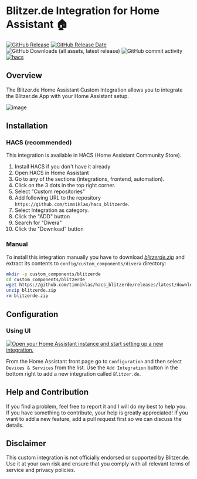 # Blitzer.de Integration for Home Assistant 🏠

[![GitHub Release](https://img.shields.io/github/v/release/timniklas/hacs_blitzerde?sort=semver&style=for-the-badge&color=green)](https://github.com/timniklas/hacs_blitzerde/releases/)
[![GitHub Release Date](https://img.shields.io/github/release-date/timniklas/hacs_blitzerde?style=for-the-badge&color=green)](https://github.com/timniklas/hacs_blitzerde/releases/)
![GitHub Downloads (all assets, latest release)](https://img.shields.io/github/downloads/timniklas/hacs_blitzerde/latest/total?style=for-the-badge&label=Downloads%20latest%20Release)
![GitHub commit activity](https://img.shields.io/github/commit-activity/m/timniklas/hacs_blitzerde?style=for-the-badge)
[![hacs](https://img.shields.io/badge/HACS-Integration-blue.svg?style=for-the-badge)](https://github.com/hacs/integration)

## Overview

The Blitzer.de Home Assistant Custom Integration allows you to integrate the Blitzer.de App with your Home Assistant setup.

![image](https://github.com/user-attachments/assets/0b1b3b3a-4196-4c88-a1c2-3fd261d0dc5b)

## Installation

### HACS (recommended)

This integration is available in HACS (Home Assistant Community Store).

1. Install HACS if you don't have it already
2. Open HACS in Home Assistant
3. Go to any of the sections (integrations, frontend, automation).
4. Click on the 3 dots in the top right corner.
5. Select "Custom repositories"
6. Add following URL to the repository `https://github.com/timniklas/hacs_blitzerde`.
7. Select Integration as category.
8. Click the "ADD" button
9. Search for "Divera"
10. Click the "Download" button

### Manual

To install this integration manually you have to download [_blitzerde.zip_](https://github.com/fwmarcel/home-assistant-divera/releases/latest/download/divera.zip) and extract its contents to `config/custom_components/divera` directory:

```bash
mkdir -p custom_components/blitzerde
cd custom_components/blitzerde
wget https://github.com/timniklas/hacs_blitzerde/releases/latest/download/blitzerde.zip
unzip blitzerde.zip
rm blitzerde.zip
```

## Configuration

### Using UI

[![Open your Home Assistant instance and start setting up a new integration.](https://my.home-assistant.io/badges/config_flow_start.svg)](https://my.home-assistant.io/redirect/config_flow_start/?domain=blitzerde)

From the Home Assistant front page go to `Configuration` and then select `Devices & Services` from the list.
Use the `Add Integration` button in the bottom right to add a new integration called `Blitzer.de`.

## Help and Contribution

If you find a problem, feel free to report it and I will do my best to help you.
If you have something to contribute, your help is greatly appreciated!
If you want to add a new feature, add a pull request first so we can discuss the details.

## Disclaimer

This custom integration is not officially endorsed or supported by Blitzer.de.
Use it at your own risk and ensure that you comply with all relevant terms of service and privacy policies.
